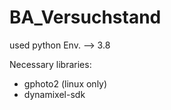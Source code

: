 # BA_Versuchstand

used python Env. --> 3.8

Necessary libraries:
- gphoto2 (linux only)
- dynamixel-sdk